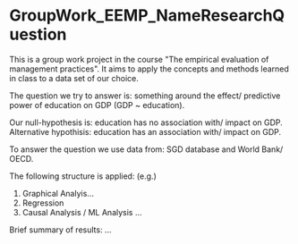 # GroupWork_EEMP_NameResearchQuestion
This is a group work project in the course "The empirical evaluation of management practices".
It aims to apply the concepts and methods learned in class to a data set of our choice.

The question we try to answer is: something around the effect/ predictive power of education on GDP (GDP ~ education).

Our null-hypothesis is: education has no association with/ impact on GDP.
Alternative hypothisis: education has an association with/ impact on GDP.

To answer the question we use data from: SGD database and World Bank/ OECD.

The following structure is applied: (e.g.)
1. Graphical Analyis...
2. Regression
3. Causal Analysis / ML Analysis ...

Brief summary of results:
...

